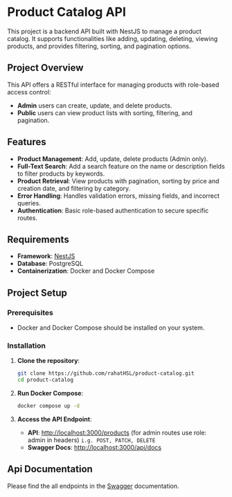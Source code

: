 # Product Catalog API

This project is a backend API built with NestJS to manage a product catalog. It supports functionalities like adding, updating, deleting, viewing products, and provides filtering, sorting, and pagination options.

## Project Overview

This API offers a RESTful interface for managing products with role-based access control:

- **Admin** users can create, update, and delete products.
- **Public** users can view product lists with sorting, filtering, and pagination.

## Features

- **Product Management**: Add, update, delete products (Admin only).
- **Full-Text Search**: Add a search feature on the name or description fields to filter
  products by keywords.
- **Product Retrieval**: View products with pagination, sorting by price and creation date, and filtering by category.
- **Error Handling**: Handles validation errors, missing fields, and incorrect queries.
- **Authentication**: Basic role-based authentication to secure specific routes.

## Requirements

- **Framework**: [NestJS](https://nestjs.com/)
- **Database**: PostgreSQL
- **Containerization**: Docker and Docker Compose

## Project Setup

### Prerequisites

- Docker and Docker Compose should be installed on your system.

### Installation

1. **Clone the repository**:
   ```bash
   git clone https://github.com/rahatHSL/product-catalog.git
   cd product-catalog
   ```
2. **Run Docker Compose**:

   ```bash
   docker compose up -d
   ```

3. **Access the API Endpoint**:
   - **API**: [http://localhost:3000/products](http://localhost:3000/products) (for admin routes use role: admin in headers) `i.g. POST, PATCH, DELETE`
   - **Swagger Docs**: [http://localhost:3000/api/docs](http://localhost:3000/api/docs)

## Api Documentation

Please find the all endpoints in the [Swagger](http://localhost:3000/api/docs) documentation.
